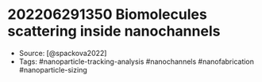 # 202206291350 Biomolecules scattering inside nanochannels

- Source: [@spackova2022]
- Tags: #nanoparticle-tracking-analysis #nanochannels #nanofabrication #nanoparticle-sizing 


